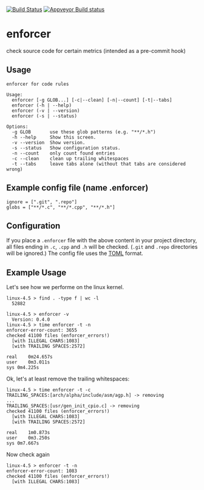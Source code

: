 [![Build Status](https://travis-ci.org/marcmo/enforcer.svg?branch=master)](http://travis-ci.org/marcmo/enforcer) [![Appveyor Build status](https://ci.appveyor.com/api/projects/status/vv4t6mfr25p61a6p?svg=true)](https://ci.appveyor.com/project/marcmo/enforcer)

enforcer
========

check source code for certain metrics (intended as a pre-commit hook)

## Usage

    enforcer for code rules

    Usage:
      enforcer [-g GLOB...] [-c|--clean] [-n|--count] [-t|--tabs]
      enforcer (-h | --help)
      enforcer (-v | --version)
      enforcer (-s | --status)

    Options:
      -g GLOB       use these glob patterns (e.g. "**/*.h")
      -h --help     Show this screen.
      -v --version  Show version.
      -s --status   Show configuration status.
      -n --count    only count found entries
      -c --clean    clean up trailing whitespaces
      -t --tabs     leave tabs alone (without that tabs are considered wrong)

## Example config file (name .enforcer)

    ignore = [".git", ".repo"]
    globs = ["**/*.c", "**/*.cpp", "**/*.h"]

## Configuration

If you place a `.enforcer` file with the above content in your project directory, all files ending
in `.c`, `.cpp` and `.h` will be checked. (`.git` and `.repo` directories will be ignored.)
The config file uses the [TOML](https://github.com/toml-lang/toml) format.

## Example Usage

Let's see how we performe on the linux kernel.

    linux-4.5 > find . -type f | wc -l
      52882

    linux-4.5 > enforcer -v
      Version: 0.4.0
    linux-4.5 > time enforcer -t -n
    enforcer-error-count: 3655
    checked 41100 files (enforcer_errors!)
      [with ILLEGAL CHARS:1083]
      [with TRAILING SPACES:2572]

    real	0m24.657s
    user	0m3.011s
    sys	0m4.225s

Ok, let's at least remove the trailing whitespaces:

    linux-4.5 > time enforcer -t -c
    TRAILING_SPACES:[arch/alpha/include/asm/agp.h] -> removing
    ...
    TRAILING_SPACES:[usr/gen_init_cpio.c] -> removing
    checked 41100 files (enforcer_errors!)
      [with ILLEGAL CHARS:1083]
      [with TRAILING SPACES:2572]

    real	1m0.873s
    user	0m3.250s
    sys	0m7.667s

Now check again

    linux-4.5 > enforcer -t -n
    enforcer-error-count: 1083
    checked 41100 files (enforcer_errors!)
      [with ILLEGAL CHARS:1083]

